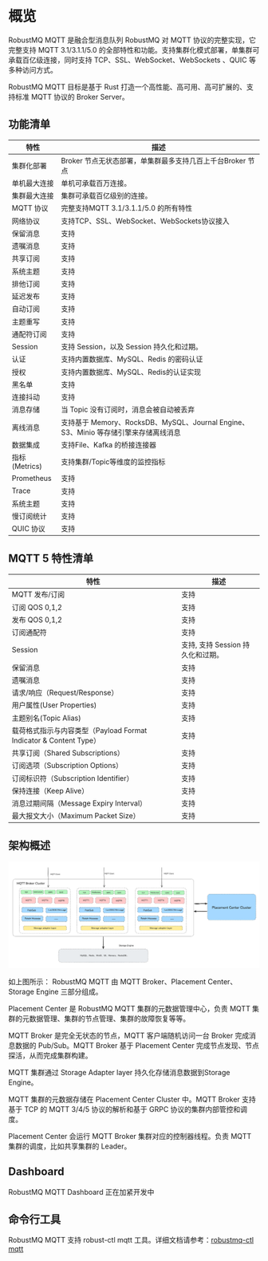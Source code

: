 # 概览
RobustMQ MQTT 是融合型消息队列 RobustMQ 对 MQTT 协议的完整实现，它完整支持 MQTT 3.1/3.1.1/5.0 的全部特性和功能。支持集群化模式部署，单集群可承载百亿级连接，同时支持 TCP、SSL、WebSocket、WebSockets 、QUIC 等多种访问方式。

RobustMQ MQTT 目标是基于 Rust 打造一个高性能、高可用、高可扩展的、支持标准 MQTT 协议的 Broker Server。

## 功能清单
| 特性 | 描述 |
| --- | --- |
| 集群化部署 | Broker 节点无状态部署，单集群最多支持几百上千台Broker 节点 |
| 单机最大连接 | 单机可承载百万连接。 |
| 集群最大连接 | 集群可承载百亿级别的连接。 |
| MQTT 协议 | 完整支持MQTT 3.1/3.1.1/5.0 的所有特性 |
| 网络协议 | 支持TCP、SSL、WebSocket、WebSockets协议接入 |
| 保留消息 | 支持 |
| 遗嘱消息 | 支持 |
| 共享订阅 | 支持 |
| 系统主题 | 支持 |
| 排他订阅 | 支持 |
| 延迟发布 | 支持 |
| 自动订阅 | 支持 |
| 主题重写 | 支持 |
| 通配符订阅 | 支持 |
| Session | 支持 Session，以及 Session 持久化和过期。 |
| 认证 | 支持内置数据库、MySQL、Redis 的密码认证 |
| 授权 | 支持内置数据库、MySQL、Redis的认证实现 |
| 黑名单 | 支持 |
| 连接抖动 | 支持 |
| 消息存储 | 当 Topic 没有订阅时，消息会被自动被丢弃 |
| 离线消息 | 支持基于 Memory、RocksDB、MySQL、Journal Engine、S3、Minio 等存储引擎来存储离线消息 |
| 数据集成 | 支持File、Kafka 的桥接连接器 |
| 指标(Metrics) | 支持集群/Topic等维度的监控指标 |
| Prometheus | 支持 |
| Trace | 支持 |
| 系统主题 | 支持 |
| 慢订阅统计 | 支持 |
| QUIC 协议 | 支持 |

## MQTT 5 特性清单
| 特性 | 描述 |
| --- | --- |
| MQTT 发布/订阅 | 支持 |
| 订阅 QOS 0,1,2 | 支持 |
| 发布 QOS 0,1,2 | 支持 |
| 订阅通配符 | 支持 |
| Session | 支持, 支持 Session 持久化和过期。 |
| 保留消息 | 支持 |
| 遗嘱消息 | 支持 |
| 请求/响应（Request/Response） | 支持 |
| 用户属性(User Properties) | 支持 |
| 主题别名(Topic Alias) | 支持 |
| 载荷格式指示与内容类型（Payload Format Indicator & Content Type） | 支持 |
| 共享订阅（Shared Subscriptions） | 支持 |
| 订阅选项（Subscription Options） | 支持 |
| 订阅标识符（Subscription Identifier） | 支持 |
| 保持连接（Keep Alive）  | 支持 |
| 消息过期间隔（Message Expiry Interval） | 支持 |
| 最大报文大小（Maximum Packet Size） | 支持 |

## 架构概述

![image](../../images/doc-image5.png)

如上图所示： RobustMQ MQTT 由 MQTT Broker、Placement Center、Storage Engine 三部分组成。

Placement Center 是 RobustMQ MQTT 集群的元数据管理中心，负责 MQTT 集群的元数据管理、集群的节点管理、集群的故障恢复等等。

MQTT Broker 是完全无状态的节点，MQTT 客户端随机访问一台 Broker 完成消息数据的 Pub/Sub。MQTT Broker 基于 Placement Center 完成节点发现、节点探活，从而完成集群构建。

MQTT 集群通过 Storage Adapter layer 持久化存储消息数据到Storage Engine。

MQTT 集群的元数据存储在 Placement Center Cluster 中。MQTT Broker 支持基于 TCP 的 MQTT 3/4/5 协议的解析和基于 GRPC 协议的集群内部管控和调度。

Placement Center 会运行 MQTT Broker 集群对应的控制器线程。负责 MQTT 集群的调度，比如共享集群的 Leader。

## Dashboard
RobustMQ MQTT Dashboard 正在加紧开发中

## 命令行工具
RobustMQ MQTT 支持 robust-ctl mqtt 工具。详细文档请参考：[robustmq-ctl mqtt](../RobustMQ-Command/Mqtt-Broker.md)
